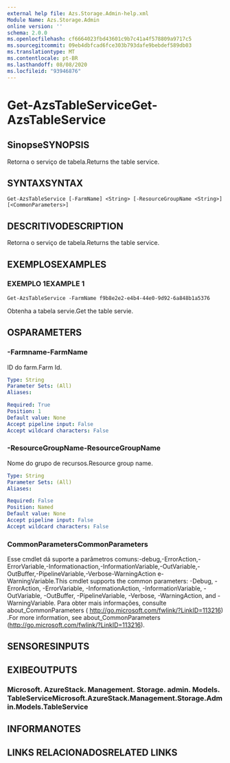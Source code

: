 ```yaml
---
external help file: Azs.Storage.Admin-help.xml
Module Name: Azs.Storage.Admin
online version: ''
schema: 2.0.0
ms.openlocfilehash: cf6664023fbd43601c9b7c41a4f578809a9717c5
ms.sourcegitcommit: 09eb4dbfcad6fce303b793dafe9bebdef589db03
ms.translationtype: MT
ms.contentlocale: pt-BR
ms.lasthandoff: 08/08/2020
ms.locfileid: "93946876"
---
```

# <span data-ttu-id="72c9f-101">Get-AzsTableService</span><span class="sxs-lookup"><span data-stu-id="72c9f-101">Get-AzsTableService</span></span>

## <span data-ttu-id="72c9f-102">Sinopse</span><span class="sxs-lookup"><span data-stu-id="72c9f-102">SYNOPSIS</span></span>
<span data-ttu-id="72c9f-103">Retorna o serviço de tabela.</span><span class="sxs-lookup"><span data-stu-id="72c9f-103">Returns the table service.</span></span>

## <span data-ttu-id="72c9f-104">SYNTAX</span><span class="sxs-lookup"><span data-stu-id="72c9f-104">SYNTAX</span></span>

```
Get-AzsTableService [-FarmName] <String> [-ResourceGroupName <String>] [<CommonParameters>]
```

## <span data-ttu-id="72c9f-105">DESCRITIVO</span><span class="sxs-lookup"><span data-stu-id="72c9f-105">DESCRIPTION</span></span>
<span data-ttu-id="72c9f-106">Retorna o serviço de tabela.</span><span class="sxs-lookup"><span data-stu-id="72c9f-106">Returns the table service.</span></span>

## <span data-ttu-id="72c9f-107">EXEMPLOS</span><span class="sxs-lookup"><span data-stu-id="72c9f-107">EXAMPLES</span></span>

### <span data-ttu-id="72c9f-108">EXEMPLO 1</span><span class="sxs-lookup"><span data-stu-id="72c9f-108">EXAMPLE 1</span></span>
```
Get-AzsTableService -FarmName f9b8e2e2-e4b4-44e0-9d92-6a848b1a5376
```

<span data-ttu-id="72c9f-109">Obtenha a tabela servie.</span><span class="sxs-lookup"><span data-stu-id="72c9f-109">Get the table servie.</span></span>

## <span data-ttu-id="72c9f-110">OS</span><span class="sxs-lookup"><span data-stu-id="72c9f-110">PARAMETERS</span></span>

### <span data-ttu-id="72c9f-111">-Farmname</span><span class="sxs-lookup"><span data-stu-id="72c9f-111">-FarmName</span></span>
<span data-ttu-id="72c9f-112">ID do farm.</span><span class="sxs-lookup"><span data-stu-id="72c9f-112">Farm Id.</span></span>

```yaml
Type: String
Parameter Sets: (All)
Aliases:

Required: True
Position: 1
Default value: None
Accept pipeline input: False
Accept wildcard characters: False
```

### <span data-ttu-id="72c9f-113">-ResourceGroupName</span><span class="sxs-lookup"><span data-stu-id="72c9f-113">-ResourceGroupName</span></span>
<span data-ttu-id="72c9f-114">Nome do grupo de recursos.</span><span class="sxs-lookup"><span data-stu-id="72c9f-114">Resource group name.</span></span>

```yaml
Type: String
Parameter Sets: (All)
Aliases:

Required: False
Position: Named
Default value: None
Accept pipeline input: False
Accept wildcard characters: False
```

### <span data-ttu-id="72c9f-115">CommonParameters</span><span class="sxs-lookup"><span data-stu-id="72c9f-115">CommonParameters</span></span>
<span data-ttu-id="72c9f-116">Esse cmdlet dá suporte a parâmetros comuns:-debug,-ErrorAction,-ErrorVariable,-Informationaction,-InformationVariable,-OutVariable,-OutBuffer,-PipelineVariable,-Verbose-WarningAction e-WarningVariable.</span><span class="sxs-lookup"><span data-stu-id="72c9f-116">This cmdlet supports the common parameters: -Debug, -ErrorAction, -ErrorVariable, -InformationAction, -InformationVariable, -OutVariable, -OutBuffer, -PipelineVariable, -Verbose, -WarningAction, and -WarningVariable.</span></span> <span data-ttu-id="72c9f-117">Para obter mais informações, consulte about_CommonParameters ( http://go.microsoft.com/fwlink/?LinkID=113216) .</span><span class="sxs-lookup"><span data-stu-id="72c9f-117">For more information, see about_CommonParameters (http://go.microsoft.com/fwlink/?LinkID=113216).</span></span>

## <span data-ttu-id="72c9f-118">SENSORES</span><span class="sxs-lookup"><span data-stu-id="72c9f-118">INPUTS</span></span>

## <span data-ttu-id="72c9f-119">EXIBE</span><span class="sxs-lookup"><span data-stu-id="72c9f-119">OUTPUTS</span></span>

### <span data-ttu-id="72c9f-120">Microsoft. AzureStack. Management. Storage. admin. Models. TableService</span><span class="sxs-lookup"><span data-stu-id="72c9f-120">Microsoft.AzureStack.Management.Storage.Admin.Models.TableService</span></span>

## <span data-ttu-id="72c9f-121">INFORMA</span><span class="sxs-lookup"><span data-stu-id="72c9f-121">NOTES</span></span>

## <span data-ttu-id="72c9f-122">LINKS RELACIONADOS</span><span class="sxs-lookup"><span data-stu-id="72c9f-122">RELATED LINKS</span></span>
